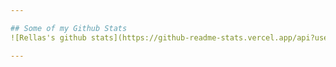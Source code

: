```yaml
---

## Some of my Github Stats
![Rellas's github stats](https://github-readme-stats.vercel.app/api?username=Rellas001&show_icons=true)

---
```


